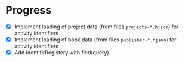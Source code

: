 # Progress

- [x] Implement loading of project data (from files `projects-*.hjson`) for activity identifiers
- [x] Implement loading of book data (from files `publisher-*.hjson`) for activity identifiers
- [x] Add IdentifirRegistery with find(query)
